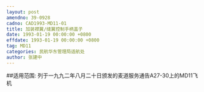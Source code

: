 ```yaml
---
layout: post
amendno: 39-0928
cadno: CAD1993-MD11-01
title: 加装襟翼/缝翼控制手柄盖子
date: 1993-01-19 00:00:00 +0800
effdate: 1993-01-19 00:00:00 +0800
tag: MD11
categories: 民航华东管理局适航处
author: 张建中
---
```


##适用范围:
列于一九九二年八月二十日颁发的麦道服务通告A27-30上的MD11飞机

